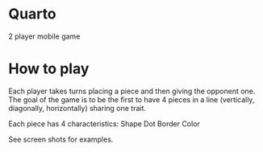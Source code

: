# Quarto
2 player mobile game
# How to play
Each player takes turns placing a piece and then giving the opponent one.<br />
The goal of the game is to be the first to have 4 pieces in a line (vertically, diagonally, horizontally) sharing one trait.<br />

Each piece has 4 characteristics:
Shape
Dot
Border
Color<br />

See screen shots for examples.
